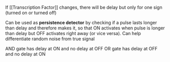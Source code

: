 If [[Transcription Factor]] changes, there will be delay but only for one sign (turned on or turned off)

Can be used as **persistence detector** by checking if a pulse lasts longer than delay and therefore makes it, so that ON activates when pulse is longer than delay but OFF activates right away (or vice versa).
Can help differentiate random noise from true signal

AND gate has delay at ON and no delay at OFF
OR gate has delay at OFF and no delay at ON

